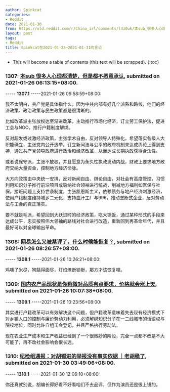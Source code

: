 ```yaml
---
author: Spinkcat
categories:
- Reddit
date: 2021-01-30
from: https://old.reddit.com/r/China_irl/comments/l4z0uk/本sub_很多人心理都清楚但是都不愿意承认/
layout: post
tags:
- Reddit
title: Spinkcat在2021-01-25~2021-01-31的言论
---
```


* This will become a table of contents (this text will be scrapped).
{:toc}

### 1307: [本sub 很多人心理都清楚，但是都不愿意承认](https://old.reddit.com/r/China_irl/comments/l4z0uk/本sub_很多人心理都清楚但是都不愿意承认/), submitted on 2021-01-26 06:13:15+08:00.

----- __1307.1__ -----2021-01-26 09:58:59+08:00:

我不太明白，共产党是具体指什么，因为中共内部有好几个派系和路线，他们的经济政策、政治政策与民生政策都是很清晰的。

比如改革派主张放权达至渐进改革，主动推行市场化经济，订立劳工保护法，促进工会与NGO，推行户籍制度解绑。

反对超发或过激经济政策，主张学术自由，反对领导人特殊化，希望落实各级人大职能确立，主张党内公开选举。订立新闻法与公平的政府机制来达成舆论上得到支持，通过共产党领导政府进行政治和经济改革，从而达成长期执政获得合法性。

或者说保守派，主张不放权，并且愿意为永久性执政发动内战，财政上要求地方政府交纳大量资金，控制地方经济命脉。

大方向政策由中央统一安排，反对新闻自由、舆论自由，对社会有高度管控，习惯利用知识分子推行前沿项目或吸纳社会领袖进行统战，削减地方福利如医保与社保。接班问题上支持世袭制度，主张凯恩斯主义，依赖债务与地产经济刺激经济，使用户籍制度维持城乡二元化，支持血汗工厂与996，推动垄断式企业，反对劳动法与工会的真正落实。

要不就是毛派，希望回到大跃进时的经济政策，吃大锅饭，通过某种形式的手段来达成公平，忠实按照伟大领袖的路线对社会进行改造，重新回到再革命年代，并且最好可以对全球输出革命。

### 1308: [网易怎么又被禁评了，什么时候能恢复？](https://old.reddit.com/r/China_irl/comments/l51rdr/网易怎么又被禁评了什么时候能恢复/), submitted on 2021-01-26 08:26:57+08:00.

----- __1308.1__ -----2021-01-26 10:26:21+08:00:

鸡嗛了米尽，狗餂得面尽，灯焰燎断锁梃，那方才该恢复哩。

### 1309: [国内农产品现状是你稍微对品质有点要求，价格就会涨上天](https://old.reddit.com/r/China_irl/comments/l53npa/国内农产品现状是你稍微对品质有点要求价格就会涨上天/), submitted on 2021-01-26 10:07:38+08:00.

----- __1309.1__ -----2021-01-26 10:23:56+08:00:

其实进行户籍改革可以有效解决这个问题，但户籍改革意味着失去现有经济模式下对乡镇人口的控制与廉价劳动力利用，必须解绑知识分子在一二线城市的话语权与院校地位，同时允许自组工会登记，并且严格执行劳动法。

现在农业生产成本和生产收益已经到了一个很微妙的阶段，完全一点都不改是不大可能了，再不改社会影响会很长远。

### 1310: [纪检组通报：对胡锡进的举报没有事实依据 ｜老胡稳了](https://old.reddit.com/r/China_irl/comments/l826i6/纪检组通报对胡锡进的举报没有事实依据_老胡稳了/), submitted on 2021-01-30 03:49:06+08:00.

----- __1310.1__ -----2021-01-30 12:06:10+08:00:

你还真就别说，胡编长得好看不好看咱们不去品评，但作为演员还是很上镜的。


